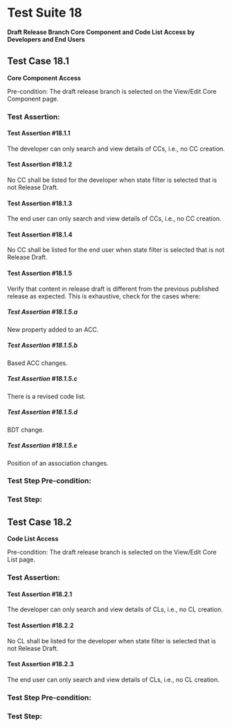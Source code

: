 # Test Suite 18

**Draft Release Branch Core Component and Code List Access by Developers and End Users**


## Test Case 18.1

**Core Component Access**

Pre-condition: The draft release branch is selected on the View/Edit Core Component page.


### Test Assertion:

#### Test Assertion #18.1.1
The developer can only search and view details of CCs, i.e., no CC creation.

#### Test Assertion #18.1.2
No CC shall be listed for the developer when state filter is selected that is not Release Draft.

#### Test Assertion #18.1.3
The end user can only search and view details of CCs, i.e., no CC creation.

#### Test Assertion #18.1.4
No CC shall be listed for the end user when state filter is selected that is not Release Draft.

#### Test Assertion #18.1.5
Verify that content in release draft is different from the previous published release as expected. This is exhaustive, check for the cases where:

##### Test Assertion #18.1.5.a
New property added to an ACC.
##### Test Assertion #18.1.5.b
Based ACC changes.
##### Test Assertion #18.1.5.c
There is a revised code list.
##### Test Assertion #18.1.5.d
BDT change.
##### Test Assertion #18.1.5.e
Position of an association changes.

### Test Step Pre-condition:



### Test Step:

## Test Case 18.2

**Code List Access**

Pre-condition: The draft release branch is selected on the View/Edit Core List page.


### Test Assertion:

#### Test Assertion #18.2.1
The developer can only search and view details of CLs, i.e., no CL creation.

#### Test Assertion #18.2.2
No CL shall be listed for the developer when state filter is selected that is not Release Draft.

#### Test Assertion #18.2.3
The end user can only search and view details of CLs, i.e., no CL creation.

### Test Step Pre-condition:



### Test Step: